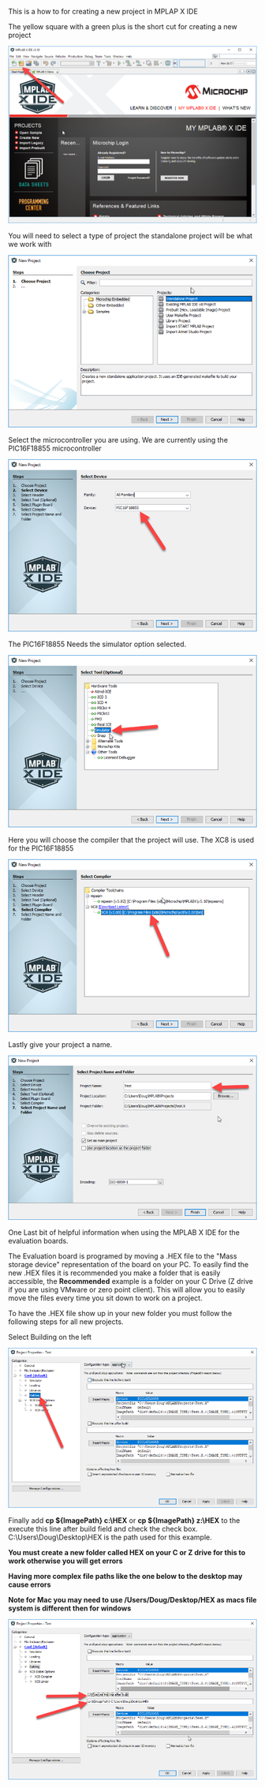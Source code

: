 This is a how to for creating a new project in MPLAP X IDE

The yellow square with a green plus is the short cut for creating a new project

![alt text](https://github.com/RShankar/Intro-to-Microprocessors/blob/master/MPLab%20X%20IDE/11.png "IDE Download 1")

You will need to select a type of project the standalone project will be what we work with

![alt text](https://github.com/RShankar/Intro-to-Microprocessors/blob/master/MPLab%20X%20IDE/12.png "IDE Download 1")

Select the microcontroller you are using. We are currently using the PIC16F18855 microcontroller

![alt text](https://github.com/RShankar/Intro-to-Microprocessors/blob/master/MPLab%20X%20IDE/13.png "IDE Download 1")

The PIC16F18855 Needs the simulator option selected.

![alt text](https://github.com/RShankar/Intro-to-Microprocessors/blob/master/MPLab%20X%20IDE/14.png "IDE Download 1")

Here you will choose the compiler that the project will use. The XC8 is used for the PIC16F18855

![alt text](https://github.com/RShankar/Intro-to-Microprocessors/blob/master/MPLab%20X%20IDE/15.png "IDE Download 1")

Lastly give your project a name.

![alt text](https://github.com/RShankar/Intro-to-Microprocessors/blob/master/MPLab%20X%20IDE/16.png "IDE Download 1")

One Last bit of helpful information when using the MPLAB X IDE for the evaluation boards.

The Evaluation board is programed by moving a .HEX file to the "Mass storage device" representation of the board on your PC. To easily find the new .HEX files it is recommended you make a folder that is easily accessible, the __Recommended__ example is a folder on your C Drive (Z drive if you are using VMware or zero point client). This will allow you to easily move the files every time you sit down to work on a project.

To have the .HEX file show up in your new folder you must follow the following steps for all new projects.

Select Building on the left

![alt text](https://github.com/RShankar/Intro-to-Microprocessors/blob/master/MPLab%20X%20IDE/18.png "Building")

Finally add __cp ${ImagePath} c:\HEX__ or __cp ${ImagePath} z:\HEX__ to the execute this line after build field and check the check box. C:\Users\Doug\Desktop\HEX is the path used for this example.

__You must create a new folder called HEX on your C or Z drive for this to work otherwise you will get errors__

__Having more complex file paths like the one below to the desktop may cause errors__

__Note for Mac you may need to use /Users/Doug/Desktop/HEX as macs file system is different then for windows__ 

![alt text](https://github.com/RShankar/Intro-to-Microprocessors/blob/master/MPLab%20X%20IDE/19.png "Add Path")
